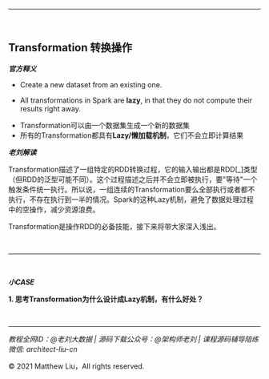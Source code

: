 

---

<br>

## Transformation 转换操作

**_官方释义_**

- Create a new dataset from an existing one.

- All transformations in Spark are **lazy**, in that they do not compute their results right away.

<div class="hint">

- Transformation可以由一个数据集生成一个新的数据集
- 所有的Transformation都具有**Lazy/懒加载机制**，它们不会立即计算结果

</div>

**_老刘解读_**

Transformation描述了一组特定的RDD转换过程，它的输入输出都是RDD[_]类型（但RDD的泛型可能不同）。这个过程描述之后并不会立即被执行，要"等待"一个触发条件统一执行。所以说，一组连续的Transformation要么全部执行或者都不执行，不存在执行到一半的情况。Spark的这种Lazy机制，避免了数据处理过程中的空操作，减少资源浪费。

Transformation是操作RDD的必备技能，接下来将带大家深入浅出。

<br>

---

<br>

**_小CASE_**

**1. 思考Transformation为什么设计成Lazy机制，有什么好处？**

<br>

---

_教程全网ID：@老刘大数据 | 源码下载公众号：@架构师老刘 | 课程源码辅导陪练微信: architect-liu-cn_

© 2021 Matthew Liu，All rights reserved. 